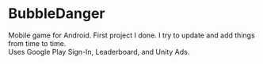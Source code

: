 # BubbleDanger

Mobile game for Android. First project I done. I try to update and add things from time to time.  
Uses Google Play Sign-In, Leaderboard, and Unity Ads.
